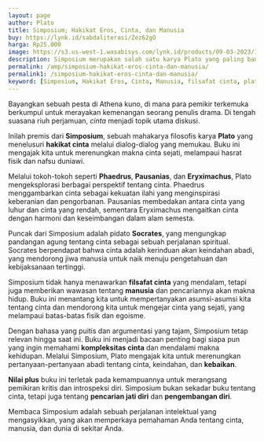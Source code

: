 ```yaml
---
layout: page
author: Plato
title: Simposium; Hakikat Eros, Cinta, dan Manusia
buy: https://lynk.id/sabdaliterasi/Zez62gO
harga: Rp25.000
image: https://s3.us-west-1.wasabisys.com/lynk.id/products/09-03-2023/1678363960258_1066786
description: Simposium merupakan salah satu karya Plato yang paling banyak dibaca dan dipelajari. Di dalamnya, hakikat Eros, cinta, dan manusia ditelusuri melalui.
permalink: /amp/simposium-hakikat-eros-cinta-dan-manusia/
permalink1: /simposium-hakikat-eros-cinta-dan-manusia/
keyword: [Simposium, Hakikat Eros, Cinta, Manusia, filsafat cinta, plato tentang cinta]
---
```

<p>Bayangkan sebuah pesta di Athena kuno, di mana para pemikir terkemuka berkumpul untuk merayakan kemenangan seorang penulis drama. Di tengah suasana riuh perjamuan, <em>cinta</em> menjadi topik utama diskusi.</p><p>Inilah premis dari <strong>Simposium</strong>, sebuah mahakarya filosofis karya <strong>Plato</strong> yang menelusuri <strong>hakikat cinta</strong> melalui dialog-dialog yang memukau. Buku ini mengajak kita untuk merenungkan makna cinta sejati, melampaui hasrat fisik dan nafsu duniawi.</p><p>Melalui tokoh-tokoh seperti <strong>Phaedrus</strong>, <strong>Pausanias</strong>, dan <strong>Eryximachus</strong>, Plato mengeksplorasi berbagai perspektif tentang cinta. Phaedrus menggambarkan cinta sebagai kekuatan ilahi yang menginspirasi keberanian dan pengorbanan. Pausanias membedakan antara cinta yang luhur dan cinta yang rendah, sementara Eryximachus mengaitkan cinta dengan harmoni dan keseimbangan dalam alam semesta.</p><p>Puncak dari Simposium adalah pidato <strong>Socrates</strong>, yang mengungkap pandangan agung tentang cinta sebagai sebuah perjalanan spiritual. Socrates berpendapat bahwa cinta adalah kerinduan akan keindahan abadi, yang mendorong jiwa manusia untuk naik menuju pengetahuan dan kebijaksanaan tertinggi.</p><p>Simposium tidak hanya menawarkan <strong>filsafat cinta</strong> yang mendalam, tetapi juga memberikan wawasan tentang <strong>manusia</strong> dan pencariannya akan makna hidup. Buku ini menantang kita untuk mempertanyakan asumsi-asumsi kita tentang cinta dan mendorong kita untuk mengejar cinta yang sejati, yang melampaui batas-batas fisik dan egoisme.</p><p>Dengan bahasa yang puitis dan argumentasi yang tajam, Simposium tetap relevan hingga saat ini. Buku ini menjadi bacaan penting bagi siapa pun yang ingin memahami <strong>kompleksitas cinta</strong> dan mendalami makna kehidupan. Melalui Simposium, Plato mengajak kita untuk merenungkan pertanyaan-pertanyaan abadi tentang cinta, keindahan, dan <strong>kebaikan</strong>.</p><p><strong>Nilai plus</strong> buku ini terletak pada kemampuannya untuk merangsang pemikiran kritis dan introspeksi diri. Simposium bukan sekadar buku tentang cinta, tetapi juga tentang <strong>pencarian jati diri</strong> dan <strong>pengembangan diri</strong>.</p><p>Membaca Simposium adalah sebuah perjalanan intelektual yang mengasyikkan, yang akan memperkaya pemahaman Anda tentang cinta, manusia, dan dunia di sekitar Anda.</p>
